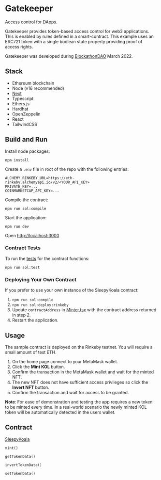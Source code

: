 # Gatekeeper

Access control for DApps.

Gatekeeper provides token-based access control for web3 applications. This is enabled by rules
defined in a smart-contract. This example uses an ERC721 token with a single boolean state property providing proof of access rights. 

Gatekeeper was developed during [BlockathonDAO](https://blockathon.xyz/) March 2022.

## Stack

* Ethereum blockchain
* Node (v16 recommended)
* [Next](https://nextjs.org/)
* Typescript
* Ethers.js
* Hardhat
* OpenZeppelin
* React
* TailwindCSS


## Build and Run

Install node packages:

`npm install`

Create a `.env` file in root of the repo with the following entries:

```
ALCHEMY_RINKEBY_URL=https://eth-rinkeby.alchemyapi.io/v2/<YOUR_API_KEY>
PRIVATE_KEY=...
COINMARKETCAP_API_KEY=...
```

Compile the contract:

`npm run sol:compile`

Start the application:

`npm run dev`

Open [http://localhost:3000](http://localhost:3000) 

### Contract Tests

To run the [tests](test/TestSleepyKoala.ts) for the contract functions:

`npm run sol:test`

### Deploying Your Own Contract

If you prefer to use your own instance of the SleepyKoala contract:

1. `npm run sol:compile`
2. `npm run sol:deploy:rinkeby`
3. Update `contractAddress` in [Minter.tsx](components/Minter.tsx) with the contract address returned in step 2.
4. Restart the application.

## Usage

The sample contract is deployed on the Rinkeby testnet. You will require a small amount of test ETH.

1. On the home page connect to your MetaMask wallet.
2. Click the **Mint KOL** button.
3. Confirm the transaction in the MetaMask wallet and wait for the minted NFT.
4. The new NFT does not have sufficient access privileges so click the **Invert NFT** button.
5. Confirm the transaction and wait for access to be granted.


**Note**: For ease of demonstration and testing the app requires a new token to be minted every time.
In a real-world scenario the newly minted KOL token will be automatically detected in the users wallet.


## Contract

[SleepyKoala](contracts/SleepyKoala.sol)

```
mint()

getTokenData()

invertTokenData()

setTokenData()
```
